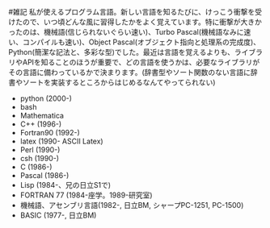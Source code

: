 #雑記
私が使えるプログラム言語。新しい言語を知るたびに、けっこう衝撃を受けたので、いつ頃どんな風に習得したかをよく覚えています。特に衝撃が大きかったのは、機械語(信じられないぐらい速い)、Turbo Pascal(機械語なみに速い、コンパイルも速い)、Object Pascal(オブジェクト指向と処理系の完成度)、Python(簡潔な記法と、多彩な型)でした。最近は言語を覚えるよりも、ライブラリやAPIを知ることのほうが重要で、どの言語を使うかは、必要なライブラリがその言語に備わっているかで決まります。(辞書型やソート関数のない言語に辞書やソートを実装するところからはじめるなんてやってられない)
* python (2000-)
* bash
* Mathematica
* C++ (1996-)
* Fortran90 (1992-)
* latex (1990- ASCII Latex)
* Perl (1990-)
* csh (1990-)
* C (1986-)
* Pascal (1986-)
* Lisp (1984-、兄の日立S1で)
* FORTRAN 77 (1984-座学。1989-研究室)
* 機械語、アセンブリ言語(1982-, 日立BM, シャープPC-1251, PC-1500)
* BASIC (1977-, 日立BM)

